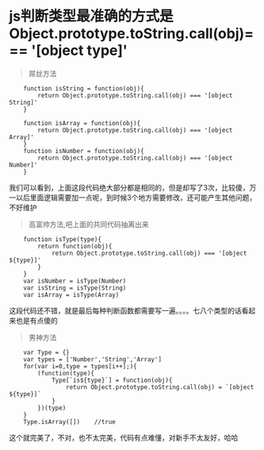 # js判断类型最准确的方式是Object.prototype.toString.call(obj)=== '[object type]'

> 屌丝方法

```
    function isString = function(obj){
        return Object.prototype.toString.call(obj) === '[object String]'
    }

    function isArray = function(obj){
        return Object.prototype.toString.call(obj) === '[object Array]'
    }
    function isNumber = function(obj){
        return Object.prototype.toString.call(obj) === '[object Number]'
    }
```
我们可以看到，上面这段代码绝大部分都是相同的，但是却写了3次，比较傻，万一以后里面逻辑需要加一点呢，到时候3个地方需要修改，还可能产生其他问题，不好维护

> 高富帅方法,吧上面的共同代码抽离出来

```
    function isType(type){
        return function(obj){
            return Object.prototype.toString.call(obj) === '[object ${type}]'
        }
    }
    var isNumber = isType(Number)
    var isString = isType(String)
    var isArray = isType(Array)
```
这段代码还不错，就是最后每种判断函数都需要写一遍。。。。七八个类型的话看起来也是有点傻的

> 男神方法

```
    var Type = {}
    var types = ['Number','String','Array']
    for(var i=0,type = types[i++];){
        (function(type){
            Type[`is${type}`] = function(obj){
                return Object.prototype.toString.call(obj) = `[object ${type}]`
            }
        })(type)
    }
    Type.isArray([])    //true
```
这个就完美了，不对，也不太完美，代码有点难懂，对新手不太友好，哈哈
